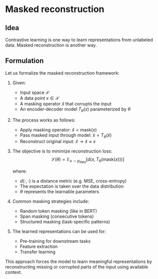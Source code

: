 # Masked reconstruction
## Idea
Contrastive learning is one way to learn representations from unlabeled data. Masked reconstruction is another way.

## Formulation
Let us formalize the masked reconstruction framework:

1. Given:
   - Input space $\mathcal{X}$ 
   - A data point $x \in \mathcal{X}$
   - A masking operator $\hat{x}$ that corrupts the input
   - An encoder-decoder model $T_\theta(x)$ parameterized by $\theta$

2. The process works as follows:
   - Apply masking operator: $\hat{x} = \text{mask}(x)$
   - Pass masked input through model: $\tilde{x} = T_\theta(\hat{x})$
   - Reconstruct original input: $\hat{x} \rightarrow \tilde{x} \approx x$

3. The objective is to minimize reconstruction loss:
   $$\mathcal{L}(\theta) = \mathbb{E}_{x \sim p_\text{data}}\left[d(x, T_\theta(\text{mask}(x)))\right]$$
   
   where:
   - $d(\cdot,\cdot)$ is a distance metric (e.g. MSE, cross-entropy)
   - The expectation is taken over the data distribution
   - $\theta$ represents the learnable parameters

4. Common masking strategies include:
   - Random token masking (like in BERT)
   - Span masking (consecutive tokens)
   - Structured masking (task-specific patterns)

5. The learned representations can be used for:
   - Pre-training for downstream tasks
   - Feature extraction
   - Transfer learning

This approach forces the model to learn meaningful representations by reconstructing missing or corrupted parts of the input using available context.



